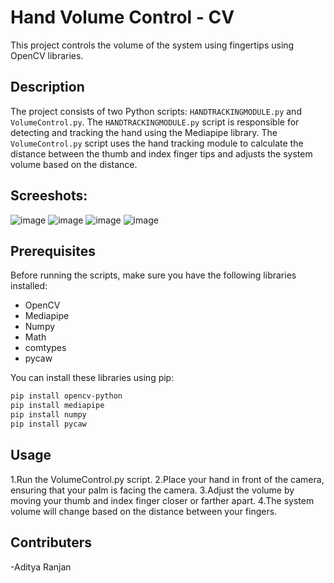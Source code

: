 # Hand Volume Control - CV

This project controls the volume of the system using fingertips using OpenCV libraries.

## Description

The project consists of two Python scripts: `HANDTRACKINGMODULE.py` and `VolumeControl.py`. The `HANDTRACKINGMODULE.py` script is responsible for detecting and tracking the hand using the Mediapipe library. The `VolumeControl.py` script uses the hand tracking module to calculate the distance between the thumb and index finger tips and adjusts the system volume based on the distance.
## Screeshots:
![image](https://github.com/r-an-j-an/HandVolumeControl-CV/assets/100189617/ce126c2a-3afa-412e-8671-5b7d3bfac1b1)
![image](https://github.com/r-an-j-an/HandVolumeControl-CV/assets/100189617/c4f8aa99-6769-46de-9ce9-f7dfd287ade6)
![image](https://github.com/r-an-j-an/HandVolumeControl-CV/assets/100189617/eb430b94-81fa-4346-8f71-75d4ed107c61)
![image](https://github.com/r-an-j-an/HandVolumeControl-CV/assets/100189617/314daacf-e608-4fce-b86a-0e7f2c13449d)


## Prerequisites

Before running the scripts, make sure you have the following libraries installed:

- OpenCV
- Mediapipe
- Numpy
- Math
- comtypes
- pycaw

You can install these libraries using pip:

```bash
pip install opencv-python
pip install mediapipe 
pip install numpy 
pip install pycaw
```
## Usage

1.Run the VolumeControl.py script.
2.Place your hand in front of the camera, ensuring that your palm is facing the camera.
3.Adjust the volume by moving your thumb and index finger closer or farther apart.
4.The system volume will change based on the distance between your fingers.

## Contributers
-Aditya Ranjan
